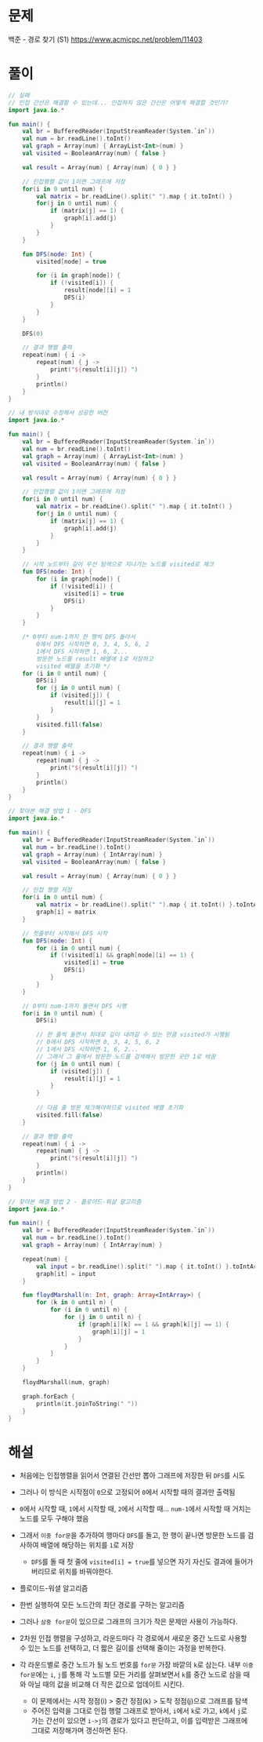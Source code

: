 # 문제
백준 - 경로 찾기 (S1)
https://www.acmicpc.net/problem/11403


# 풀이

```Kotlin
// 실패
// 인접 간선은 해결할 수 있는데... 인접하지 않은 간선은 어떻게 해결할 것인가?
import java.io.*

fun main() {
    val br = BufferedReader(InputStreamReader(System.`in`))
    val num = br.readLine().toInt()
    val graph = Array(num) { ArrayList<Int>(num) }
    val visited = BooleanArray(num) { false }

    val result = Array(num) { Array(num) { 0 } }

    // 인접행렬 값이 1이면 그래프에 저장
    for(i in 0 until num) {
        val matrix = br.readLine().split(" ").map { it.toInt() }
        for(j in 0 until num) {
            if (matrix[j] == 1) {
                graph[i].add(j)
            }
        }
    }

    fun DFS(node: Int) {
        visited[node] = true

        for (i in graph[node]) {
            if (!visited[i]) {
                result[node][i] = 1
                DFS(i)
            }
        }
    }

    DFS(0)

    // 결과 행렬 출력
    repeat(num) { i ->
        repeat(num) { j ->
            print("${result[i][j]} ")
        }
        println()
    }
}
```

```kotlin
// 내 방식대로 수정해서 성공한 버전
import java.io.*

fun main() {
    val br = BufferedReader(InputStreamReader(System.`in`))
    val num = br.readLine().toInt()
    val graph = Array(num) { ArrayList<Int>(num) }
    val visited = BooleanArray(num) { false }

    val result = Array(num) { Array(num) { 0 } }

    // 인접행렬 값이 1이면 그래프에 저장
    for(i in 0 until num) {
        val matrix = br.readLine().split(" ").map { it.toInt() }
        for(j in 0 until num) {
            if (matrix[j] == 1) {
                graph[i].add(j)
            }
        }
    }

    // 시작 노드부터 깊이 우선 탐색으로 지나가는 노드를 visited로 체크
    fun DFS(node: Int) {
        for (i in graph[node]) {
            if (!visited[i]) {
                visited[i] = true
                DFS(i)
            }
        }
    }

    /* 0부터 num-1까지 한 행씩 DFS 돌아서
        0에서 DFS 시작하면 0, 3, 4, 5, 6, 2
        1에서 DFS 시작하면 1, 6, 2... 
        방문한 노드를 result 배열에 1로 저장하고
        visited 배열을 초기화 */
    for (i in 0 until num) {
        DFS(i)
        for (j in 0 until num) {
            if (visited[j]) {
                result[i][j] = 1
            }
        }
        visited.fill(false)
    }

    // 결과 행렬 출력
    repeat(num) { i ->
        repeat(num) { j ->
            print("${result[i][j]} ")
        }
        println()
    }
}
```

```kotlin
// 찾아본 해결 방법 1 - DFS
import java.io.*

fun main() {
    val br = BufferedReader(InputStreamReader(System.`in`))
    val num = br.readLine().toInt()
    val graph = Array(num) { IntArray(num) }
    val visited = BooleanArray(num) { false }

    val result = Array(num) { Array(num) { 0 } }

    // 인접 행렬 저장
    for(i in 0 until num) {
        val matrix = br.readLine().split(" ").map { it.toInt() }.toIntArray()
        graph[i] = matrix
    }

    // 첫줄부터 시작해서 DFS 시작 
    fun DFS(node: Int) {
        for (i in 0 until num) {
            if (!visited[i] && graph[node][i] == 1) {
                visited[i] = true
                DFS(i)
            }
        }
    }

    // 0부터 num-1까지 돌면서 DFS 시행
    for(i in 0 until num) {
        DFS(i)

        // 한 줄씩 돌면서 최대로 깊이 내려갈 수 있는 만큼 visited가 시행됨
        // 0에서 DFS 시작하면 0, 3, 4, 5, 6, 2
        // 1에서 DFS 시작하면 1, 6, 2... 
        // 그래서 그 줄에서 방문한 노드를 검색해서 방문한 곳만 1로 바꿈 
        for (j in 0 until num) {
            if (visited[j]) {
                result[i][j] = 1
            }
        }
        
        // 다음 줄 방문 체크해야하므로 visited 배열 초기화
        visited.fill(false)
    }

    // 결과 행렬 출력
    repeat(num) { i ->
        repeat(num) { j ->
            print("${result[i][j]} ")
        }
        println()
    }
}
```

```kotlin
// 찾아본 해결 방법 2 - 플로이드-워샬 알고리즘
import java.io.*

fun main() {
    val br = BufferedReader(InputStreamReader(System.`in`))
    val num = br.readLine().toInt()
    val graph = Array(num) { IntArray(num) }

    repeat(num) {
        val input = br.readLine().split(" ").map { it.toInt() }.toIntArray()
        graph[it] = input
    }

    fun floydMarshall(n: Int, graph: Array<IntArray>) {
        for (k in 0 until n) {
            for (i in 0 until n) {
                for (j in 0 until n) {
                    if (graph[i][k] == 1 && graph[k][j] == 1) {
                        graph[i][j] = 1
                    }
                }
            }
        }
    }

    floydMarshall(num, graph)

    graph.forEach {
        println(it.joinToString(" "))
    }
}
```


# 해설
* 처음에는 인접행렬을 읽어서 연결된 간선만 뽑아 그래프에 저장한 뒤 `DFS`를 시도
* 그러나 이 방식은 시작점이 `0`으로 고정되어 `0`에서 시작할 때의 결과만 출력됨
* `0`에서 시작할 때, `1`에서 시작할 때, `2`에서 시작할 때... `num-1`에서 시작할 때 거치는 노드를 모두 구해야 했음
* 그래서 `이중 for문`을 추가하여 행마다 `DFS`를 돌고, 한 행이 끝나면 방문한 노드를 검사하여 배열에 해당하는 위치를 `1`로 저장
    * `DFS`를 돌 때 첫 줄에 `visited[i] = true`를 넣으면 자기 자신도 결과에 들어가버리므로 위치를 바꿔야한다.

* 플로이드-워셜 알고리즘
* 한번 실행하여 모든 노드간의 최단 경로를 구하는 알고리즘
* 그러나 `삼중 for문`이 있으므로 그래프의 크기가 작은 문제만 사용이 가능하다.
* 2차원 인접 행렬을 구성하고, 라운드마다 각 경로에서 새로운 중간 노드로 사용할 수 있는 노드를 선택하고, 더 짧은 길이를 선택해 줄이는 과정을 반복한다.
* 각 라운드별로 중간 노드가 될 노드 번호를 `for문` 가장 바깥의 `k`로 삼는다. 내부 `이중 for문`에는 `i`, `j`를 통해 각 노드별 모든 거리를 살펴보면서 `k`를 중간 노드로 삼을 때와 아닐 때의 값을 비교해 더 작은 값으로 업데이트 시킨다.
    * 이 문제에서는 시작 정점(i) > 중간 정점(k) > 도착 정점(j)으로 그래프를 탐색
    * 주어진 입력을 그대로 인접 행렬 그래프로 받아서, `i`에서 `k`로 가고, `k`에서 `j`로 가는 간선이 있으면 `i->j`의 경로가 있다고 판단하고, 이를 입력받은 그래프에 그대로 저장해가며 갱신하면 된다.